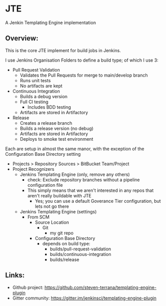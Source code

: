 # JTE
A Jenkin Templating Engine implementation

## Overview:
  This is the core JTE implement for build jobs in Jenkins.
  
  I use Jenkins Organisation Folders to define a build type; of which I use 3:
   * Pull Request Validation
     * Validates the Pull Requests for merge to main/develop branch
     * Runs unit tests
     * No artifacts are kept
   * Continuous Integration
     * Builds a debug version
     * Full CI testing
       * Includes BDD testing
     * Artifacts are stored in Artifactory
   * Release
     * Creates a release branch
     * Builds a release version (no debug)
     * Artifacts are stored in Artifactory
     * Deploys to smoke test environment

  Each are setup in almost the same manor, with the exception of the Configuration Base Directory setting
   * Projects > Repository Sources > BitBucket Team/Project
   * Project Recognizers
     * Jenkins Templating Engine (only, remove any others)
       * check: Exclude repository branches without a pipeline configuration file
       * This simply means that we aren't interested in any repos that aren't really buildable with JTE
         * Yes; you can use a default Goverance Tier configuration, but lets not go there
     * Jenkins Templating Engine (settings)
       * From SCM
         * Source Location
           * Git
             * my git repo
         * Configuration Base Directory
           * depends on build type:
             * builds/pull-request-validation
             * builds/continuous-integration
             * builds/release

## Links:
 * Github project: https://github.com/steven-terrana/templating-engine-plugin
 * Gitter community: https://gitter.im/jenkinsci/templating-engine-plugin


